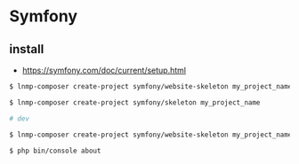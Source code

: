 # Symfony

## install

* https://symfony.com/doc/current/setup.html

```bash
$ lnmp-composer create-project symfony/website-skeleton my_project_name

$ lnmp-composer create-project symfony/skeleton my_project_name

# dev

$ lnmp-composer create-project symfony/website-skeleton my_project_name 4.4.x-dev

$ php bin/console about
```
